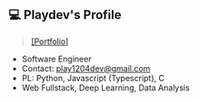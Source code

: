 ## 💻 Playdev's Profile


> [[Portfolio]](https://bit.ly/3jlFdoc)


- Software Engineer
- Contact: play1204dev@gmail.com
- PL: Python, Javascript (Typescript), C
- Web Fullstack, Deep Learning, Data Analysis

<!--
**csy1204/csy1204** is a ✨ _special_ ✨ repository because its `README.md` (this file) appears on your GitHub profile.

Here are some ideas to get you started:

- 🔭 I’m currently working on ...
- 🌱 I’m currently learning ...
- 👯 I’m looking to collaborate on ...
- 🤔 I’m looking for help with ...
- 💬 Ask me about ...
- 📫 How to reach me: ...
- 😄 Pronouns: ...
- ⚡ Fun fact: ...
-->
